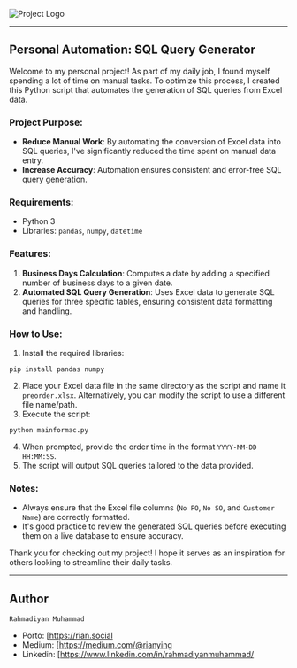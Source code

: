 
![Project Logo](https://manggalla.com/beta/wp-content/uploads/2023/02/Logo-SMR-1.png)

---

## Personal Automation: SQL Query Generator

Welcome to my personal project! As part of my daily job, I found myself spending a lot of time on manual tasks. To optimize this process, I created this Python script that automates the generation of SQL queries from Excel data.

### Project Purpose:
- **Reduce Manual Work**: By automating the conversion of Excel data into SQL queries, I've significantly reduced the time spent on manual data entry.
- **Increase Accuracy**: Automation ensures consistent and error-free SQL query generation.

### Requirements:
- Python 3
- Libraries: `pandas`, `numpy`, `datetime`

### Features:
1. **Business Days Calculation**: Computes a date by adding a specified number of business days to a given date.
2. **Automated SQL Query Generation**: Uses Excel data to generate SQL queries for three specific tables, ensuring consistent data formatting and handling.

### How to Use:
1. Install the required libraries:
```
pip install pandas numpy
```
2. Place your Excel data file in the same directory as the script and name it `preorder.xlsx`. Alternatively, you can modify the script to use a different file name/path.
3. Execute the script:
```
python mainformac.py
```
4. When prompted, provide the order time in the format `YYYY-MM-DD HH:MM:SS`.
5. The script will output SQL queries tailored to the data provided.

### Notes:
- Always ensure that the Excel file columns (`No PO`, `No SO`, and `Customer Name`) are correctly formatted.
- It's good practice to review the generated SQL queries before executing them on a live database to ensure accuracy.

Thank you for checking out my project! I hope it serves as an inspiration for others looking to streamline their daily tasks.

---

## Author

`Rahmadiyan Muhammad`

- Porto: [https://rian.social
- Medium: [https://medium.com/@rianying
- Linkedin: [https://www.linkedin.com/in/rahmadiyanmuhammad/
